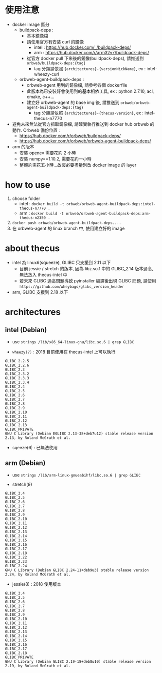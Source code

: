 # 使用注意
- docker image 區分
    - buildpack-deps :
        - 基本鏡像檔
        - 請使用官方有安裝 curl 的鏡像
            - intel : https://hub.docker.com/_/buildpack-deps/
            - arm : https://hub.docker.com/r/arm32v7/buildpack-deps/
        - 從官方 docker pull 下來後的鏡像(buildpack-deps), 請推送到 `orbweb/buildpack-deps:{tag}`
            - tag 分類請依照 `{architectures}-{versionNickName}`, ex : intel-wheezy-curl
    - orbweb-agent-buildpack-deps : 
        - orbweb-agent 用到的鏡像檔, 請參考各個 dockerfile
        - 此版本為已安裝好會使用到的基本相依工具, ex : python 2.7.10, acl, cmake, c++...
        - 建立好 orbweb-agent 的 base img 後, 請推送到 `orbweb/orbweb-agent-buildpack-deps:{tag}`
            - tag 分類請依照 `{architectures}-{thecus-version}`, ex : intel-thecus-n7770
- 避免未來無法從官方抓取鏡像檔, 請確實執行推送到 docker hub orbweb 的動作. Orbweb 備份位置 : 
    - https://hub.docker.com/r/orbweb/buildpack-deps/
    - https://hub.docker.com/r/orbweb/orbweb-agent-buildpack-deps/
- arm 的版本
    - 安裝 opencv 需要花約 2 小時
    - 安裝 numpy==1.10.2, 需要花約一小時
    - 整體約需花五小時...故沒必要盡量別改 docker image 的 layer

# how to use
1. choose folder
    - intel : `docker build -t orbweb/orbweb-agent-buildpack-deps:intel-thecus-n7770 .`
    - arm : `docker build -t orbweb/orbweb-agent-buildpack-deps:arm-thecus-n2350 .`
2. `docker push orbweb/orbweb-agent-buildpack-deps....`
3. 在 orbweb-agent 的 linux branch 中, 使用建立好的 image

# about thecus
- intel 為 linux6(squeeze), GLIBC 只支援到 2.11 以下
    - 目前 jessie / stretch 的版本, 因為 libz.so.1 中的 GLIBC_2.14 版本過高, 無法放入 thecus-intel 中
    - 若未來 GLIBC 過高問題導致 pyinstaller 編譯後出現 GLIBC 問題, 請使用 `https://github.com/wheybags/glibc_version_header`
- arm, GLIBC 支援到 2.18 以下

# architectures

## intel (Debian)
- use `strings /lib/x86_64-linux-gnu/libc.so.6 | grep GLIBC`

- `wheezy(7)` : 2018 目前使用在 thecus-intel 上可以執行
>
```
GLIBC_2.2.5
GLIBC_2.2.6
GLIBC_2.3
GLIBC_2.3.2
GLIBC_2.3.3
GLIBC_2.3.4
GLIBC_2.4
GLIBC_2.5
GLIBC_2.6
GLIBC_2.7
GLIBC_2.8
GLIBC_2.9
GLIBC_2.10
GLIBC_2.11
GLIBC_2.12
GLIBC_2.13
GLIBC_PRIVATE
GNU C Library (Debian EGLIBC 2.13-38+deb7u12) stable release version 2.13, by Roland McGrath et al.
```

- sqeeze(6) : 已無法使用

## arm (Debian)
- use `strings /lib/arm-linux-gnueabihf/libc.so.6 | grep GLIBC`

- stretch(9)
>
```
GLIBC_2.4
GLIBC_2.5
GLIBC_2.6
GLIBC_2.7
GLIBC_2.8
GLIBC_2.9
GLIBC_2.10
GLIBC_2.11
GLIBC_2.12
GLIBC_2.13
GLIBC_2.14
GLIBC_2.15
GLIBC_2.16
GLIBC_2.17
GLIBC_2.18
GLIBC_2.22
GLIBC_2.23
GLIBC_2.24
GNU C Library (Debian GLIBC 2.24-11+deb9u3) stable release version 2.24, by Roland McGrath et al.
```

- jessie(8) : 2018 使用版本
>
```
GLIBC_2.4
GLIBC_2.5
GLIBC_2.6
GLIBC_2.7
GLIBC_2.8
GLIBC_2.9
GLIBC_2.10
GLIBC_2.11
GLIBC_2.12
GLIBC_2.13
GLIBC_2.14
GLIBC_2.15
GLIBC_2.16
GLIBC_2.17
GLIBC_2.18
GLIBC_PRIVATE
GNU C Library (Debian GLIBC 2.19-18+deb8u10) stable release version 2.19, by Roland McGrath et al.
```




